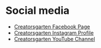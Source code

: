 # Social media

- [Creatorsgarten Facebook Page](https://www.facebook.com/creatorsgarten)
- [Creatorsgarten Instagram Profile](https://www.instagram.com/creatorsgarten/)
- [Creatorsgarten YouTube Channel](https://www.youtube.com/@creatorsgarten)
